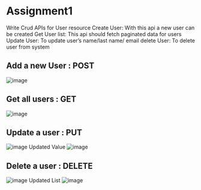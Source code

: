 # Assignment1
Write Crud APIs for User resource
Create User: With this api a new user can be created
Get User list: This api should fetch paginated data for users
Update User: To update user’s name/last name/ email
delete User: To delete user from system

## Add a new User : POST
![image](https://user-images.githubusercontent.com/121893158/210724476-6ab61f61-528b-481c-be8f-f136b554d7f8.png)

## Get all users : GET

![image](https://user-images.githubusercontent.com/121893158/210724594-106944bb-75ca-4356-9cd3-b3204e14e23a.png)

## Update a user : PUT
![image](https://user-images.githubusercontent.com/121893158/210724865-12a5fc36-9e14-407e-9a64-63a285c25a97.png)
Updated Value
![image](https://user-images.githubusercontent.com/121893158/210724902-ecc872a9-e629-4e5a-9db2-d5792b725d93.png)

## Delete a user : DELETE

![image](https://user-images.githubusercontent.com/121893158/210725149-c3858db7-8825-49a1-85b3-7fe6bb45a777.png)
Updated List
![image](https://user-images.githubusercontent.com/121893158/210725225-9a89f4c4-f675-4ec0-adf7-d82ea7288c61.png)
